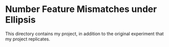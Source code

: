 # Number Feature Mismatches under Ellipsis

This directory contains my project, in addition to the original experiment that my project replicates.
